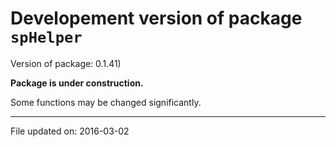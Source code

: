 <!-- README.md is generated from README.Rmd. Please edit that file -->
Developement version of package `spHelper`
==========================================

Version of package: 0.1.41)

**Package is under construction.**

Some functions may be changed significantly.

------------------------------------------------------------------------

File updated on: 2016-03-02
